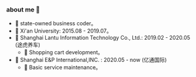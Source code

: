 ### about me 👋

- 🔭 state-owned business coder。
- 🌱 Xi'an University: 2015.08 - 2019.07。
- 🍉 Shanghai Lantu Information Technology Co., Ltd.: 2019.02 - 2020.05 (途虎养车)
  - 🏃‍ Shopping cart development。
- 🍎 Shanghai E&P International,INC.                : 2020.05 - now      (亿通国际)
  - 🏃‍ Basic service maintenance。
